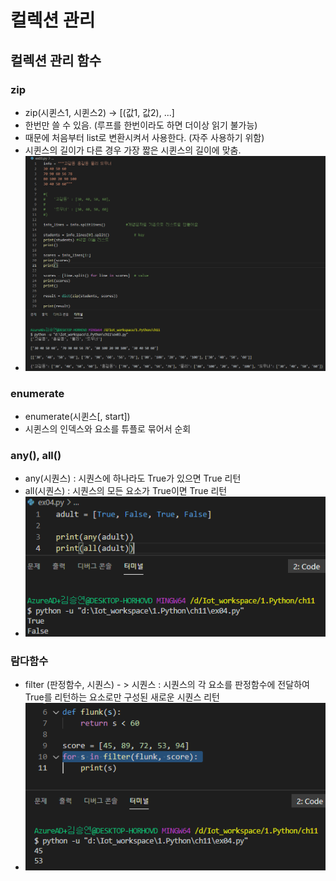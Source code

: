 # 컬렉션 관리

## 컬렉션 관리 함수

### zip

* zip(시퀸스1, 시퀸스2) -> [(값1, 값2), ...]
* 한번만 쓸 수 있음. (루프를 한번이라도 하면 더이상 읽기 불가능)
* 때문에 처음부터 list로 변환시켜서 사용한다. (자주 사용하기 위함)
* 시퀸스의 길이가 다른 경우 가장 짧은 시퀸스의 길이에 맞춤.
* ![image-20210106172447909](python_collection_management.assets/image-20210106172447909.png)

### enumerate

* enumerate(시퀸스[, start])
* 시퀸스의 인덱스와 요소를 튜플로 묶어서 순회

### any(), all()

* any(시퀀스) : 시퀀스에 하나라도 True가 있으면 True 리턴
* all(시퀀스) : 시퀀스의 모든 요소가 True이면 True 리턴
* ![image-20210106173152048](python_collection_management.assets/image-20210106173152048.png)

### 람다함수

* filter (판정함수, 시퀀스) - > 시퀀스 : 시퀀스의 각 요소를 판정함수에 전달하여 True를 리턴하는 요소로만 구성된 새로운 시퀀스 리턴
* ![image-20210106173755338](python_collection_management.assets/image-20210106173755338.png)

